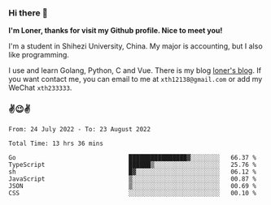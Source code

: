 ### Hi there 👋️

**I'm Loner, thanks for visit my Github profile. Nice to meet you!**

I'm a student in Shihezi University, China. My major is accounting, but I also like programming.

I use and learn Golang, Python, C and Vue. There is my blog [loner's blog](https://www.loner1024.top).  If you want contact me, you can email to me at `xth12138@gmail.com` or add my WeChat `xth233333`.

### ✌️😉✌️

<!--START_SECTION:waka-->

```text
From: 24 July 2022 - To: 23 August 2022

Total Time: 13 hrs 36 mins

Go                               ████████████████▓░░░░░░░░   66.37 %
TypeScript                       ██████▒░░░░░░░░░░░░░░░░░░   25.76 %
sh                               █▓░░░░░░░░░░░░░░░░░░░░░░░   06.12 %
JavaScript                       ▒░░░░░░░░░░░░░░░░░░░░░░░░   00.87 %
JSON                             ▒░░░░░░░░░░░░░░░░░░░░░░░░   00.69 %
CSS                              ░░░░░░░░░░░░░░░░░░░░░░░░░   00.10 %
```

<!--END_SECTION:waka-->



